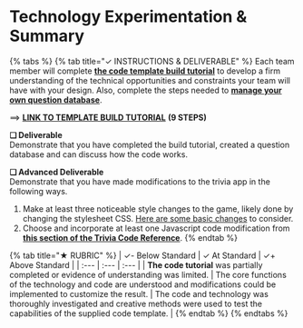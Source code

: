 # Technology Experimentation & Summary

{% tabs %}
{% tab title="✓  INSTRUCTIONS & DELIVERABLE" %}
Each team member will complete [**the code template build tutorial**](https://docs.idew.org/code-trivia/code-template/template-build-tutorial) to develop a firm understanding of the technical opportunities and constraints your team will have with your design. Also, complete the steps needed to [**manage your own question database**](https://docs.idew.org/code-trivia/code-template/managing-the-question-db).

==&gt; [**LINK TO TEMPLATE BUILD TUTORIAL**](https://docs.idew.org/code-trivia/code-template/template-build-tutorial) **\(9 STEPS\)**

**❏ Deliverable**  
Demonstrate that you have completed the build tutorial, created a question database and can discuss how the code works.

**❏ Advanced Deliverable**  
Demonstrate that you have made modifications to the trivia app in the following ways.

1. Make at least three noticeable style changes to the game, likely done by changing the stylesheet CSS. [Here are some basic changes](https://docs.idew.org/code-trivia/advanced/code-mod-examples/style-changes-with-css) to consider.
2. Choose and incorporate at least one Javascript code modification from [**this section of the Trivia Code Reference**](https://docs.idew.org/code-trivia/advanced/code-mod-examples).
{% endtab %}

{% tab title="★  RUBRIC" %}
| ✓-  Below Standard | ✓  At Standard | ✓+  Above Standard |
| :--- | :--- | :--- |
| **The code tutorial** was partially completed or evidence of understanding was limited. | The core functions of the technology and code are understood and modifications could be implemented to customize the result. | The code and technology was thoroughly investigated and creative methods were used to test the capabilities of the supplied code template. |
{% endtab %}
{% endtabs %}

